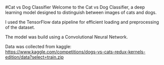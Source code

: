 #Cat vs Dog Classifier
Welcome to the Cat vs Dog Classifier, a deep learning model designed to distinguish between images of cats and dogs. 

I used the TensorFlow data pipeline for efficient loading and preprocessing of the dataset. 

The model was build using a Convolutional Neural Network.

Data was collected from kaggle: https://www.kaggle.com/competitions/dogs-vs-cats-redux-kernels-edition/data?select=train.zip
